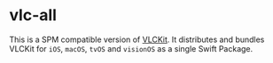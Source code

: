 # vlc-all

This is a SPM compatible version of [VLCKit](https://code.videolan.org/videolan/VLCKit). It distributes and bundles VLCKit for `iOS`, `macOS`, `tvOS` and `visionOS` as a single Swift Package.
